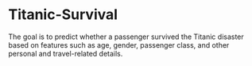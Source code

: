 # Titanic-Survival
The goal is to predict whether a passenger survived the Titanic disaster based on features such as age, gender, passenger class, and other personal and travel-related details.
